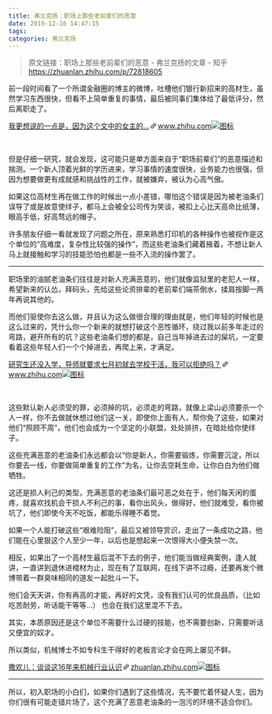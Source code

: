 ```yaml
---
title: 弗兰克扬：职场上那些老前辈们的恶意
date: 2019-12-16 14:47:15
tags:
categories: 弗兰克扬
---
```

> 原文链接：职场上那些老前辈们的恶意 - 弗兰克扬的文章 - 知乎
       <https://zhuanlan.zhihu.com/p/72818605>
>
<!--more-->

<div class="Post-RichTextContainer"><div class="RichText ztext Post-RichText"><p>前一段时间看了一个所谓金融圈的博主的微博，吐槽他们银行新招来的高材生，虽然学习东西很快，但看不上简单重复的事情，最后被同事们集体给了最低评分，然后离职走了。 </p><a target="_blank" href="https://www.zhihu.com/pin/1131919052335120384" data-draft-node="block" data-draft-type="link-card" data-image="https://zhstatic.zhihu.com/assets/zhihu/editor/zhihu-card-default.svg" class="LinkCard LinkCard--hasImage" data-za-detail-view-id="172"><span class="LinkCard-backdrop" style="background-image:url(https://zhstatic.zhihu.com/assets/zhihu/editor/zhihu-card-default.svg)"></span><span class="LinkCard-content"><span class="LinkCard-text"><span class="LinkCard-title" data-text="true">我更想说的一点是，因为这个文中的女主的…</span><span class="LinkCard-meta"><span style="display:inline-flex;align-items:center">​<svg class="Zi Zi--InsertLink" fill="currentColor" viewBox="0 0 24 24" width="17" height="17"><path d="M6.77 17.23c-.905-.904-.94-2.333-.08-3.193l3.059-3.06-1.192-1.19-3.059 3.058c-1.489 1.489-1.427 3.954.138 5.519s4.03 1.627 5.519.138l3.059-3.059-1.192-1.192-3.059 3.06c-.86.86-2.289.824-3.193-.08zm3.016-8.673l1.192 1.192 3.059-3.06c.86-.86 2.289-.824 3.193.08.905.905.94 2.334.08 3.194l-3.059 3.06 1.192 1.19 3.059-3.058c1.489-1.489 1.427-3.954-.138-5.519s-4.03-1.627-5.519-.138L9.786 8.557zm-1.023 6.68c.33.33.863.343 1.177.029l5.34-5.34c.314-.314.3-.846-.03-1.176-.33-.33-.862-.344-1.176-.03l-5.34 5.34c-.314.314-.3.846.03 1.177z" fill-rule="evenodd"></path></svg></span>www.zhihu.com</span></span><span class="LinkCard-imageCell"><img class="LinkCard-image LinkCard-image--square" alt="图标" src="https://zhstatic.zhihu.com/assets/zhihu/editor/zhihu-card-default.svg"></span></span></a><p class="ztext-empty-paragraph"><br></p><p>但是仔细一研究，就会发现，这可能只是单方面来自于“职场前辈们”的恶意描述和揣测。一个新人顶着光鲜的学历进来，学习事情的速度很快，业务能力也很强，但因为想要做更有成就感和挑战性的工作，就被嫌弃，被认为心高气傲。</p><p>如果这位高材生再在做工作的时候出一点小差错，哪怕这个错误是因为被老油条们误导了或是故意使绊子，都马上会被全公司传为笑谈，被扣上心比天高命比纸薄，眼高手低，好高骛远的帽子。</p><p>许多朋友仔细一看就发现了问题之所在，原来熟悉打印机的各种操作也被视作是这个单位的“高难度，复杂性比较强的操作”，而这些老油条们藏着掖着，不想让新人马上就接触和学习的技能恐怕也都是一些不入流的操作罢了。</p><hr><p>职场里的油腻老油条们往往是对新人充满恶意的，他们就像监狱里的老犯人一样，希望新来的认怂，拜码头，先给这些论资排辈的老前辈们端茶倒水，揉肩按脚一两年再说其他的。</p><p>而他们驱使你去这么做，并且认为这么做很合理的理由就是，他们年轻的时候也是这么过来的，凭什么你一个新来的就想打破这个恶性循环，绕过我以前多年走过的弯路，避开所有的坑？这些老油条们想的都是，自己当年掉进去过的屎坑，一定要看着这些年轻人们一个个掉进去，再爬上来，才满足。</p><a target="_blank" href="https://www.zhihu.com/question/332289835/answer/734618390?hb_wx_block=0" data-draft-node="block" data-draft-type="link-card" data-image="https://pic3.zhimg.com/v2-7baf72bfe8091c9e43e4253a665e1222_180x120.jpg" data-image-width="599" data-image-height="422" class="LinkCard LinkCard--hasImage" data-za-detail-view-id="172"><span class="LinkCard-backdrop" style="background-image:url(https://pic3.zhimg.com/v2-7baf72bfe8091c9e43e4253a665e1222_180x120.jpg)"></span><span class="LinkCard-content"><span class="LinkCard-text"><span class="LinkCard-title" data-text="true">研究生还没入学，导师就要求七月初就去学校干活，我可以拒绝吗？</span><span class="LinkCard-meta"><span style="display:inline-flex;align-items:center">​<svg class="Zi Zi--InsertLink" fill="currentColor" viewBox="0 0 24 24" width="17" height="17"><path d="M6.77 17.23c-.905-.904-.94-2.333-.08-3.193l3.059-3.06-1.192-1.19-3.059 3.058c-1.489 1.489-1.427 3.954.138 5.519s4.03 1.627 5.519.138l3.059-3.059-1.192-1.192-3.059 3.06c-.86.86-2.289.824-3.193-.08zm3.016-8.673l1.192 1.192 3.059-3.06c.86-.86 2.289-.824 3.193.08.905.905.94 2.334.08 3.194l-3.059 3.06 1.192 1.19 3.059-3.058c1.489-1.489 1.427-3.954-.138-5.519s-4.03-1.627-5.519-.138L9.786 8.557zm-1.023 6.68c.33.33.863.343 1.177.029l5.34-5.34c.314-.314.3-.846-.03-1.176-.33-.33-.862-.344-1.176-.03l-5.34 5.34c-.314.314-.3.846.03 1.177z" fill-rule="evenodd"></path></svg></span>www.zhihu.com</span></span><span class="LinkCard-imageCell"><img class="LinkCard-image LinkCard-image--horizontal" alt="图标" src="https://pic3.zhimg.com/v2-7baf72bfe8091c9e43e4253a665e1222_180x120.jpg"></span></span></a><p class="ztext-empty-paragraph"><br></p><p>这些默认新人必须受的罪，必须掉的坑，必须走的弯路，就像上梁山必须要杀一个人一样，你不去做就休想过他们这一关，即使你上面有人，帮你免了这些，如果对他们“照顾不周”，他们也会成为一个坚定的小联盟，处处排挤，在暗处给你使绊子。</p><p>这些充满恶意的老油条们永远都会以“你是新人，你需要锻炼，你需要沉淀，所以你要去一线，你要做简单重复的工作”为名，让你去空耗生命，让你白白为他们做牺牲。</p><p>这还是损人利己的类型，充满恶意的老油条们最可恶之处在于，他们每天闲的蛋疼，就喜欢找机会干损人不利己的事，看你出风头，做得好，他们就难受，看你被坑了，他们即使今天不吃饭，都能乐得睡不着觉。</p><p>如果一个人能打破这些“艰难险阻”，最后又被领导赏识，走出了一条成功之路，他们能在心里狠这个人至少一年，以后也是想起来一次恨得大小便失禁一次。</p><p>相反，如果出了一个高材生最后混不下去的例子，他们能当做经典案例，逢人就讲，一直讲到退休进棺材为止，现在有了互联网，在线下讲不过瘾，还要再发个微博带着一群臭味相同的道友一起批斗一下。</p><p>他们会天天讲，你有再高的才能，再好的文凭，没有我们认可的优良品质，（比如吃苦耐劳，听话能干等等...） 也会在我们这里混不下去。</p><p>其实，本质原因还是这个单位不需要什么过硬的技能，也不需要创新，只需要听话又便宜的奴才。</p><p>所以类似，机械博士不如专科生干得好的老板言论才会在网上屡见不鲜。</p><a target="_blank" href="https://zhuanlan.zhihu.com/p/63254405" data-draft-node="block" data-draft-type="link-card" data-image="https://pic4.zhimg.com/v2-b6cdab620fc248810e2089d062305f63_180x120.jpg" data-image-width="998" data-image-height="566" class="LinkCard LinkCard--hasImage" data-za-detail-view-id="172"><span class="LinkCard-backdrop" style="background-image:url(https://pic4.zhimg.com/v2-b6cdab620fc248810e2089d062305f63_180x120.jpg)"></span><span class="LinkCard-content"><span class="LinkCard-text"><span class="LinkCard-title" data-text="true">撒欢儿：谈谈这16年来机械行业认识</span><span class="LinkCard-meta"><span style="display:inline-flex;align-items:center">​<svg class="Zi Zi--InsertLink" fill="currentColor" viewBox="0 0 24 24" width="17" height="17"><path d="M6.77 17.23c-.905-.904-.94-2.333-.08-3.193l3.059-3.06-1.192-1.19-3.059 3.058c-1.489 1.489-1.427 3.954.138 5.519s4.03 1.627 5.519.138l3.059-3.059-1.192-1.192-3.059 3.06c-.86.86-2.289.824-3.193-.08zm3.016-8.673l1.192 1.192 3.059-3.06c.86-.86 2.289-.824 3.193.08.905.905.94 2.334.08 3.194l-3.059 3.06 1.192 1.19 3.059-3.058c1.489-1.489 1.427-3.954-.138-5.519s-4.03-1.627-5.519-.138L9.786 8.557zm-1.023 6.68c.33.33.863.343 1.177.029l5.34-5.34c.314-.314.3-.846-.03-1.176-.33-.33-.862-.344-1.176-.03l-5.34 5.34c-.314.314-.3.846.03 1.177z" fill-rule="evenodd"></path></svg></span>zhuanlan.zhihu.com</span></span><span class="LinkCard-imageCell"><img class="LinkCard-image LinkCard-image--horizontal" alt="图标" src="https://pic4.zhimg.com/v2-b6cdab620fc248810e2089d062305f63_180x120.jpg"></span></span></a><hr><p>所以，初入职场的小白们，如果你们遇到了这些情况，先不要忙着怀疑人生，因为你们很有可能走错片场了，这个充满了恶意老油条的一泡污的环境不适合你们。</p></div></div>